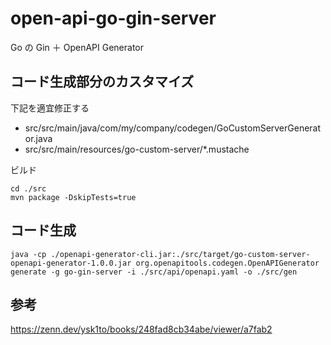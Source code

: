<!-- VSCode:Ctrl+k, v -->
# open-api-go-gin-server
Go の Gin ＋ OpenAPI Generator 

## コード生成部分のカスタマイズ

下記を適宜修正する

- src/src/main/java/com/my/company/codegen/GoCustomServerGenerator.java
- src/src/main/resources/go-custom-server/*.mustache

ビルド
```shell
cd ./src
mvn package -DskipTests=true
```


## コード生成

```shell
java -cp ./openapi-generator-cli.jar:./src/target/go-custom-server-openapi-generator-1.0.0.jar org.openapitools.codegen.OpenAPIGenerator generate -g go-gin-server -i ./src/api/openapi.yaml -o ./src/gen
```

## 参考
https://zenn.dev/ysk1to/books/248fad8cb34abe/viewer/a7fab2
